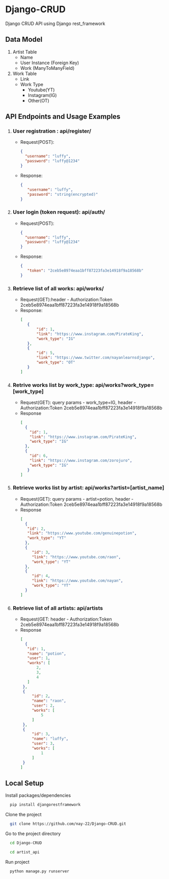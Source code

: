 # Django-CRUD
Django CRUD API using Django rest_framework

## Data Model
1) Artist Table
   - Name
   - User Instance (Foreign Key)
   - Work (ManyToManyField)
2) Work Table
   - Link
   - Work Type
     - Youtube(YT)
     - Instagram(IG)
     - Other(OT)
    
## API Endpoints and Usage Examples
1) ### User registration : **api/register/**
   - Request(POST):
     ```json
     {
       "username": "luffy",
       "password": "luffy@1234"
     }
     ```
   - Response:
     ```json
     {
        "username": "luffy",
        "password": "string(encrypted)"
     }
     ```
2) ### User login (token request): **api/auth/**
   - Request(POST):
     ```json
     {
       "username": "luffy",
       "password": "luffy@1234"
     }
     ```
   - Response:
     ```json
     {
        "token": "2ceb5e8974eaa1bff87223fa3e14918f9a18568b"
     }
     ```
3) ### Retrieve list of all works: **api/works/**
   - Request(GET):header - Authorization:Token 2ceb5e8974eaa1bff87223fa3e14918f9a18568b
   - Response:
     ```json
     [
        {
            "id": 1,
            "link": "https://www.instagram.com/PirateKing",
            "work_type": "IG"
        },
        {
            "id": 5,
            "link": "https://www.twitter.com/nayanlearnsdjango",
            "work_type": "OT"
        }
     ]
     ```
4) ### Retrive works list by work_type: **api/works?work_type=[work_type]**
   - Request(GET): query params - work_type=IG, header - Authorization:Token 2ceb5e8974eaa1bff87223fa3e14918f9a18568b
   - Response
     ```json
     [
       {
         "id": 1,
         "link": "https://www.instagram.com/PirateKing",
         "work_type": "IG"
       },
       {
         "id": 6,
         "link": "https://www.instagram.com/zorojuro",
         "work_type": "IG"
        }
     ]
     ```
5) ### Retrieve works list by artist: **api/works?artist=[artist_name]**
   - Request(GET): query params - artist=potion, header - Authorization:Token 2ceb5e8974eaa1bff87223fa3e14918f9a18568b
   - Response
     ```json
     [
       {
        "id": 2,
        "link": "https://www.youtube.com/genuinepotion",
        "work_type": "YT"
       },
       {
          "id": 3,
          "link": "https://www.youtube.com/raon",
          "work_type": "YT"
       },
       {
          "id": 4,
          "link": "https://www.youtube.com/nayan",
          "work_type": "YT"
       }
     ]
     ```
6) ### Retrieve list of all artists: **api/artists**
   - Request(GET: header - Authorization:Token 2ceb5e8974eaa1bff87223fa3e14918f9a18568b
   - Response
     ```json
     [
       {
        "id": 1,
        "name": "potion",
        "user": 1,
        "works": [
            2,
            3,
            4
        ]
      },
      {
          "id": 2,
          "name": "raon",
          "user": 2,
          "works": [
              5
          ]
      },
      {
          "id": 3,
          "name": "luffy",
          "user": 3,
          "works": [
              1
          ]
      }
     ]
     ```

## Local Setup
Install packages/dependencies
```bash
  pip install djangorestframework
```
Clone the project
```bash
  git clone https://github.com/nay-22/Django-CRUD.git
```

Go to the project directory
```bash
  cd Django-CRUD
```
```bash
  cd artist_api
```

Run project
```bash
  python manage.py runserver
```


